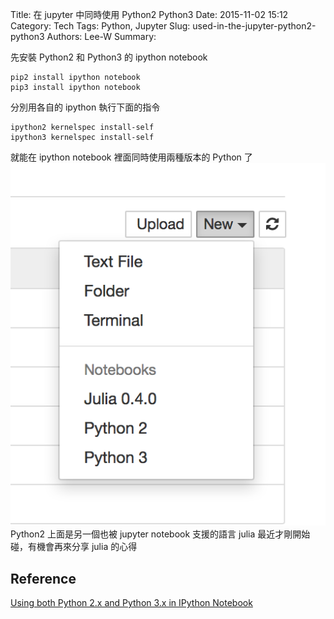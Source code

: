 Title: 在 jupyter 中同時使用 Python2 Python3
Date: 2015-11-02 15:12
Category: Tech
Tags: Python, Jupyter
Slug: used-in-the-jupyter-python2-python3
Authors: Lee-W
Summary:

先安裝 Python2 和 Python3 的 ipython notebook

```shell
pip2 install ipython notebook
pip3 install ipython notebook
```

分別用各自的 ipython 執行下面的指令

```shell
ipython2 kernelspec install-self
ipython3 kernelspec install-self
```
<!--more-->

就能在 ipython notebook 裡面同時使用兩種版本的 Python 了
![1_jupyter](/images/posts-image/2015-11-02-used-in-the-jupyter-python2-python3/IxopQfG.png)
Python2 上面是另一個也被 jupyter notebook 支援的語言 julia
最近才剛開始碰，有機會再來分享 julia 的心得

## Reference

[Using both Python 2.x and Python 3.x in IPython Notebook](http://stackoverflow.com/questions/30492623/using-both-python-2-x-and-python-3-x-in-ipython-notebook)
